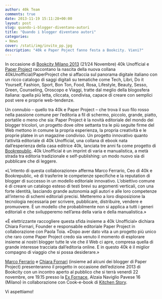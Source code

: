 ```yaml
---
author: 40k Team
comments: true
date: 2013-11-19 15:11:28+00:00
layout: post
slug: quando-i-blogger-diventano-autori
title: "Quando i blogger diventano autori"
categories:
- News
cover: /stati/img/invito_pp.jpg
description: "40k e Paper Poject fanno festa a Bookcity. Vieni?"
---
```

In occasione di [Bookcity Milano 2013](http://www.bookcitymilano.it/) (21/24 Novembre) 40k Unofficial e [Paper Project](http://paperproject.it/) raccontano la nascita della nuova collana 40kUnofficial/PaperProject che si affaccia sul panorama digitale italiano con un ricco catalogo di saggi digitali su tematiche come Tech, Libri, Do it Yourself, Fashion, Sport, Bon Ton, Food, Rosa, Lifestyle, Beauty, Sesso, Green, Counseling, Oroscopo e Viaggi, tratte dal meglio della blogosfera italiana: quella più letta, cliccata, condivisa, capace di creare con semplici post vere e proprie web-tendenze.

Un connubio – quello tra 40k e Paper Project – che trova il suo filo rosso nella passione comune per l’editoria a fil di schermo, piccolo, grande, piatto, portatile o meno che sia: Paper Project è la novità editoriale del mondo dei blogger tricolori, un progetto dove oltre settanta tra le più seguite firme del Web mettono in comune la propria esperienza, la propria creatività e le proprie platee in un magazine condiviso. Un progetto innovativo quanto l’attività editoriale di 40k Unofficial, una collana di ebook nata dall’esperienza della casa editrice 40k, lanciata tre anni fa come progetto di [Bookrepublic](http://www.bookrepublic.it/). 40k Unofficial è un imprint di varia e manualistica, a metà strada tra editoria tradizionale e self-publishing: un modo nuovo sia di pubblicare che di leggere.


«L’intento di questa collaborazione» afferma Marco Ferrario, Ceo di 40k e Bookrepublic, «è di trasferire le competenze specifiche e la reputation di blogger di successo in un modello editoriale innovativo. L’obiettivo comune è di creare un catalogo esteso di testi brevi su argomenti verticali, con una forte identità, lasciando grande autonomia agli autori e alle loro competenze all’interno di schemi editoriali precisi. Metteremo a loro disposizione la tecnologia necessaria per scrivere, pubblicare, distribuire, vendere e promuovere. È un modello che probabilmente non si applica a tutti i generi editoriali e che svilupperemo nell’area della varia e della manualistica.»

«È elettrizzante raccogliere questa sfida insieme a 40k Unofficial» dichiara Chiara Fornari, Founder e responsabile editoriale Paper Project in collaborazione con Paola Toia. «Dopo aver dato vita a un progetto più unico che raro come Paper Project credo sia venuto il momento di esplorare insieme ai nostri blogger tutte le vie che il Web ci apre, compresa quella di grande interesse tracciata dall’editoria online. E in questo 40k è il miglior compagno di viaggio che si possa desiderare.»


[Marco Ferrario](https://twitter.com/Marco4623) e [Chiara Fornari](https://twitter.com/chiarafornari) (insieme ad alcuni dei blogger di Paper Project) presenteranno il progetto in occasione dell’edizione 2013 di Bookcity con un incontro aperto al pubblico che si terrà venerdì 22 novembre, ore 19.15 presso la [Ex Fornace](https://www.comune.milano.it/portale/wps/portal/!ut/p/c0/04_SB8K8xLLM9MSSzPy8xBz9CP0os3hHX9OgAE8TIwP_kGBjAyMPb58Qb0tfYwMDA_2CbEdFAJbRREs!/?WCM_PORTLET=PC_7_AM5RPI420OTS302HKLTK9M3007_WCM&WCM_GLOBAL_CONTEXT=/wps/wcm/connect/ContentLibrary/ho+bisogno+di/ho+bisogno+di/servizi+di+zona+6_spazi+culturali+zona+6+-+ex+fornace), Alzaia Naviglio Pavese 16 (Milano) in collaborazione con Cook-e-book di [Kitchen Story](http://www.kitchenstory.it/).

Vi aspettiamo!
